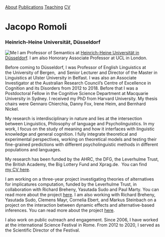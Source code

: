 <a href="https://jacoporomoli.github.io/JacopoRomoli/">About</a>
<a href="https://jacoporomoli.github.io/Publications"> Publications</a>
<a href="https://jacoporomoli.github.io/Teaching"> Teaching</a>
<a href="https://jacoporomoli.github.io/CV/"> CV</a>

# Jacopo Romoli
### Heinrich-Heine Universität, Düsseldorf

<img src="https://user-images.githubusercontent.com/22214308/87098307-e1c89000-c23e-11ea-9982-1a8a6afd1673.png" alt="Me" align="left"> I am Professor of Semantics at <a href="https://www.isi.hhu.de/en/departments/semantics">Heinrich-Heine Universität in Düsseldorf</a>. I am also Honorary Associate Professor at UCL in London.

Before coming to Düsseldorf, I was Professor of English Linguistics at the University of Bergen,  and Senior Lecturer and Director of the Master in Linguistics at Ulster University in Belfast. I was also an Associate Investigator at the Australian Research Council’s Centre of Excellence in Cognition and its Disorders from 2012 to 2018. Before that I was a Postdoctoral Fellow in the Cognitive Science Department at Macquarie University in Sydney. I received my PhD from Harvard University. My thesis chairs were Gennaro Chierchia, Danny Fox, Irene Heim, and Bernhard Nickel.

My research is interdisciplinary in nature and lies at the intersection between Linguistics, Philosophy of language and Psycholinguistics. In my work, I focus on the study of meaning and how it interfaces with linguistic knowledge and general cognition. I fully integrate theoretical and experimental perspectives, working on theoretical models and testing their fine-grained predictions with different psycholinguistic methods in different populations and languages.

My research has been funded by the AHRC, the DFG, the Leverhulme Trust, the British Academy, the Big Lottery Fund and Xprag.de.  You can find <a href="https://jacoporomoli.github.io/CV/">my CV here</a>.

I am working on a three-year project investigating theories of alternatives for implicatures computation, funded by the Leverhulme Trust, in collaboration with Richard Breheny, Yasutada Sudo and Paul Marty. You can read more about the project <a href="https://leverhulme.researches.org.uk/">here</a>. I am also working with Richard Breheny, Yasutada Sudo, Clemens Mayr, Cornelia Ebert, and Markus Steinbach on a project on the interaction between dynamic effects and alternative-based inferences. You can read more about the project <a href="https://dynamicalternatives.researches.org.uk/">here</a>.

I also work on public outreach and engagement. Since 2006, I have worked at the international Science Festival in Rome. From 2012 to 2020, I served as the Scientific Director of the Festival.

